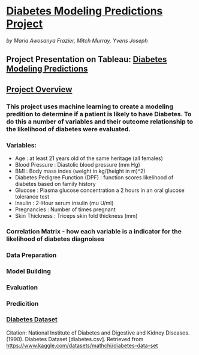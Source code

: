# <ins>Diabetes Modeling Predictions Project
*by Maria Awosanya Frazier, Mitch Murray, Yvens Joseph*
## Project Presentation on Tableau: <ins>[Diabetes Modeling Predictions](https://public.tableau.com/app/profile/maria.awosanya.frazier/viz/DiabetesModelingPredictions/DiabeteModelingPredictions?publish=yes)

## <ins>Project Overview<ins>
### This project uses machine learning to create a modeling predition to determine if a patient is likely to have Diabetes. To do this a number of variables and their outcome relationship to the likelihood of diabetes were evaluated. 
### Variables:
- Age : at least 21 years old of the same heritage (all females)
- Blood Pressure : Diastolic blood pressure (mm Hg)
- BMI : Body mass index (weight in kg/(height in m)^2)
- Diabetes Pedigree Function (DPF) : function scores likelihood of diabetes based on family history
- Glucose : Plasma glucose concentration a 2 hours in an oral glucose tolerance test
- Insulin : 2-Hour serum insulin (mu U/ml)
- Pregnancies : Number of times pregnant
- Skin Thickness : Triceps skin fold thickness (mm)
### Correlation Matrix - how each variable is a indicator for the likelihood of diabetes diagnoises
### Data Preparation
### Model Building
### Evaluation
### Predicition



### [Diabetes Dataset](Dataset/diabetes.csv) 
Citation: National Institute of Diabetes and Digestive and Kidney Diseases. (1990). Diabetes Dataset [diabetes.csv]. Retrieved from https://www.kaggle.com/datasets/mathchi/diabetes-data-set




